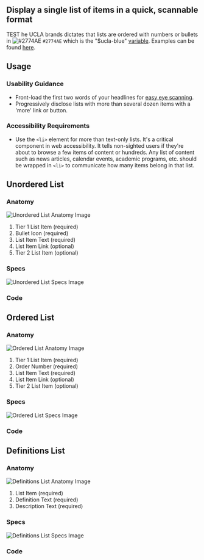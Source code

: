 ## Display a single list of items in a quick, scannable format

TEST he UCLA brands dictates that lists are ordered with numbers or bullets in ![#2774AE](https://via.placeholder.com/15/2774AE/000000?text=+) `#2774AE` which is the "$ucla-blue" [variable](/build/%!CurrentVersion%!/docs/colors/layout). Examples can be found [here](/build/%!CurrentVersion%!/components/detail/lists).

## **Usage**

### **Usability Guidance**

* Front-load the first two words of your headlines for [easy eye scanning](https://www.nngroup.com/articles/first-2-words-a-signal-for-scanning/).
* Progressively disclose lists with more than several dozen items with a 'more' link or button.

### **Accessibility Requirements**

* Use the `<li>` element for more than text-only lists. It's a critical component in web accessibility. It tells non-sighted users if they're about to browse a few items of content or hundreds. Any list of content such as news articles, calendar events, academic programs, etc. should be wrapped in `<li>` to communicate how many items belong in that list.

## **Unordered List**

### **Anatomy**

<img class="doc-images" alt="Unordered List Anatomy Image" title="Unordered List Anatomy Image" src="/build/docs/img/Lists/Unordered_List/unorderedlist-anatomy.jpg"/>

1. Tier 1 List Item (required)
2. Bullet Icon (required)
3. List Item Text (required)
4. List Item Link (optional)
5. Tier 2 List Item (optional)


### **Specs**

<img class="doc-images" alt="Unordered List Specs Image" title="Unordered List Specs Image" src="/build/docs/img/Lists/Unordered_List/unorderedlist-specs.jpg"/>

### **Code**

<!--Unordered List code here, if applicable-->

## **Ordered List**

### **Anatomy**

<img class="doc-images" alt="Ordered List Anatomy Image" title="Ordered List Anatomy Image" src="/build/docs/img/Lists/Ordered_List/orderedlist-anatomy.jpg"/>

1. Tier 1 List Item (required)
2. Order Number (required)
3. List Item Text (required)
4. List Item Link (optional)
5. Tier 2 List Item (optional)  

### **Specs**

<img class="doc-images" alt="Ordered List Specs Image" title="Ordered List Specs Image" src="/build/docs/img/Lists/Ordered_List/orderedlist-specs.jpg"/>

### **Code**

<!--Ordered List code here, if applicable-->

## **Definitions List**

### **Anatomy**

<img class="doc-images" alt="Definitions List Anatomy Image" title="Definitions List Anatomy Image" src="/build/docs/img/Lists/Definitions_List/definitionslist-anatomy.jpg"/>

1. List Item (required)
2. Definition Text (required)
3. Description Text (required)


### **Specs**

<img class="doc-images" alt="Definitions List Specs Image" title="Definitions List Specs Image" src="/build/docs/img/Lists/Definitions_List/definitionslist-specs.jpg"/>

### **Code**

<!--Definitions List code here, if applicable-->
